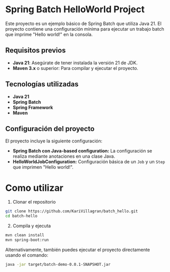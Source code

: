 # Spring Batch HelloWorld Project

Este proyecto es un ejemplo básico de Spring Batch que utiliza Java 21. El proyecto contiene una configuración mínima para ejecutar un trabajo batch que imprime "Hello world!" en la consola.

## Requisitos previos

- **Java 21**: Asegúrate de tener instalada la versión 21 de JDK.
- **Maven 3.x** o superior: Para compilar y ejecutar el proyecto.

## Tecnologías utilizadas

- **Java 21**
- **Spring Batch**
- **Spring Framework**
- **Maven**

## Configuración del proyecto

El proyecto incluye la siguiente configuración:

- **Spring Batch con Java-based configuration:** La configuración se realiza mediante anotaciones en una clase Java.
- **HelloWorldJobConfiguration:** Configuración básica de un `Job` y un `Step` que imprimen "Hello world!".

# Como utilizar

1. Clonar el repositorio

```bash
git clone https://github.com/KariVillagran/batch_hello.git
cd batch-hello
```

2. Compila y ejecuta

```bash
mvn clean install
mvn spring-boot:run
```

Alternativamente, también puedes ejecutar el proyecto directamente usando el comando:

```bash
java -jar target/batch-demo-0.0.1-SNAPSHOT.jar
```